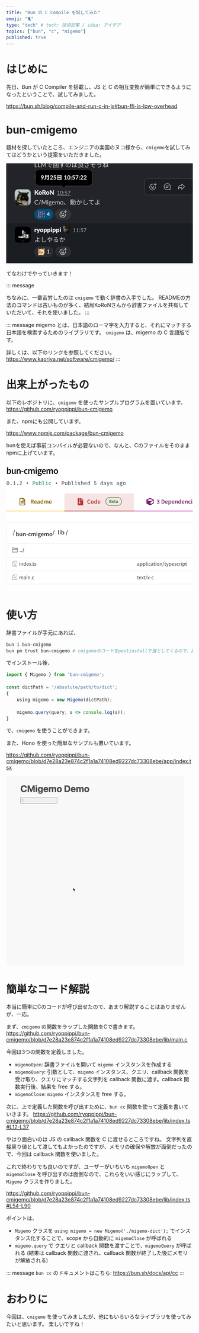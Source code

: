 ```yaml
---
title: "Bun の C Compile を試してみた"
emoji: "🐈"
type: "tech" # tech: 技術記事 / idea: アイデア
topics: ["bun", "c", "migemo"]
published: true
---
```


# はじめに
先日、Bun が C Compiler を搭載し、JS と C の相互変換が簡単にできるようになったということで、試してみました。

https://bun.sh/blog/compile-and-run-c-in-js#bun-ffi-is-low-overhead

# bun-cmigemo

題材を探していたところ、エンジニアの楽園のヌコ様から、`cmigemo`を試してみてはどうかという提案をいただきました。

![0.png](/images/34963c374dc178/0.png)

てなわけでやっていきます！

::: message

ちなみに、一番苦労したのは `cmigemo` で動く辞書の入手でした。
READMEの方法のコマンドは古いものが多く、結局KoRoNさんから辞書ファイルを共有していただいて、それを使いました。
:::

::: message
migemo とは、日本語のローマ字を入力すると、それにマッチする日本語を検索するためのライブラリです。
`cmigemo` は、migemo の C 言語版です。

詳しくは、以下のリンクを参照してください。
https://www.kaoriya.net/software/cmigemo/
:::

# 出来上がったもの

以下のレポジトリに、`cmigemo` を使ったサンプルプログラムを置いています。
https://github.com/ryoppippi/bun-cmigemo

また、npmにも公開しています。

https://www.npmjs.com/package/bun-cmigemo

bunを使えば事前コンパイルが必要ないので、なんと、Cのファイルをそのままnpmに上げています。

![1.png](/images/34963c374dc178/1.png)

# 使い方

辞書ファイルが手元にあれば、

```sh
bun i bun-cmigemo
bun pm trust bun-cmigemo # cmigemoのコードをpostinstallで落としてくるので、許可が必要
```
でインストール後、

```js
import { Migemo } from 'bun-cmigemo';

const dictPath = '/absolute/path/to/dict';
{
	using migemo = new Migemo(dictPath);

	migemo.query(query, s => console.log(s));
}
```

で、`cmigemo` を使うことができます。

また、Hono を使った簡単なサンプルも置いています。

https://github.com/ryoppippi/bun-cmigemo/blob/d7e28a23e874c2f1a1a74108ed9227dc73308ebe/app/index.tsx

![2.gif](/images/34963c374dc178/2.gif)

# 簡単なコード解説

本当に簡単にCのコードが呼び出せたので、あまり解説することはありませんが、一応。

まず、`cmigemo` の関数をラップした関数をCで書きます。
https://github.com/ryoppippi/bun-cmigemo/blob/d7e28a23e874c2f1a1a74108ed9227dc73308ebe/lib/main.c

今回は3つの関数を定義しました。

- `migemoOpen`: 辞書ファイルを開いて `migemo` インスタンスを作成する
- `migemoQuery`: 引数として、`migemo` インスタンス、クエリ、callback 関数を受け取り、クエリにマッチする文字列を callback 関数に渡す。callback 関数実行後、結果を free する。
- `migemoClose`: `migemo` インスタンスを free する。

次に、上で定義した関数を呼び出すために、`bun cc` 関数を使って定義を書いていきます。
https://github.com/ryoppippi/bun-cmigemo/blob/d7e28a23e874c2f1a1a74108ed9227dc73308ebe/lib/index.ts#L12-L37

やはり面白いのは JS の callback 関数を C に渡せるところですね。
文字列を直接戻り値として渡してもよかったのですが、メモリの確保や解放が面倒だったので、今回は callback 関数を使いました。

これで終わりでも良いのですが、ユーザーがいちいち `migemoOpen` と `migemoClose` を呼び出すのは面倒なので、これらをいい感じにラップして、`Migemo` クラスを作りました。

https://github.com/ryoppippi/bun-cmigemo/blob/d7e28a23e874c2f1a1a74108ed9227dc73308ebe/lib/index.ts#L54-L90

ポイントは、
- `Migemo` クラスを `using migemo = new Migemo('./migemo-dict');` でインスタンス化することで、scope から自動的に `migemoClose` が呼ばれる
- `migemo.query` で クエリと callback 関数を渡すことで、`migemoQuery` が呼ばれる (結果は callback 関数に渡され、callback 関数が終了した後にメモリが解放される)


::: message
`bun cc` のドキュメントはこちら:
https://bun.sh/docs/api/cc
:::

# おわりに

今回は、`cmigemo` を使ってみましたが、他にもいろいろなライブラリを使ってみたいと思います。
楽しいですね！
